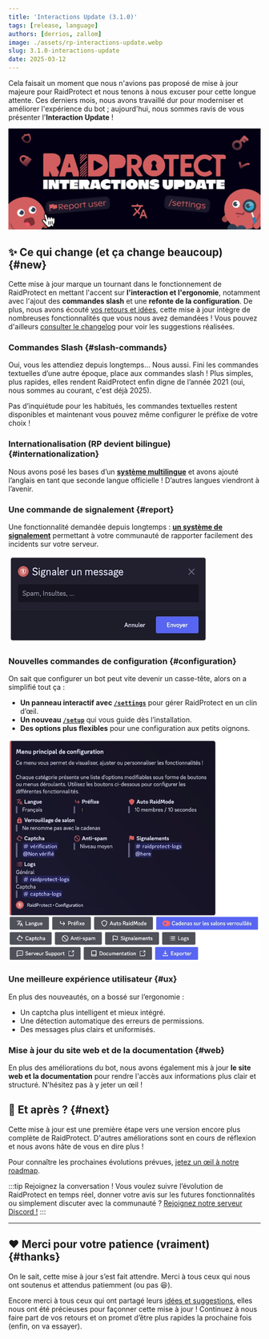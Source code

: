 ```yaml
---
title: 'Interactions Update (3.1.0)'
tags: [release, language]
authors: [derrios, zallom]
image: ./assets/rp-interactions-update.webp
slug: 3.1.0-interactions-update
date: 2025-03-12
---
```


Cela faisait un moment que nous n'avions pas proposé de mise à jour majeure pour RaidProtect et nous tenons à nous excuser pour cette longue attente. Ces derniers mois, nous avons travaillé dur pour moderniser et améliorer l'expérience du bot ; aujourd'hui, nous sommes ravis de vous présenter l'**Interaction Update** !

![RaidProtect Interactions Update blog post social card](./assets/rp-interactions-update.webp)

<!--truncate-->

## ✨ Ce qui change (et ça change beaucoup) {#new}

Cette mise à jour marque un tournant dans le fonctionnement de RaidProtect en mettant l'accent sur **l'interaction et l'ergonomie**, notamment avec l'ajout des **commandes slash** et une **refonte de la configuration**. De plus, nous avons écouté <a href="https://suggestions.raidprotect.bot" target="_blank">vos retours et idées</a>, cette mise à jour intègre de nombreuses fonctionnalités que vous nous avez demandées ! Vous pouvez d'ailleurs [consulter le changelog](/changelog) pour voir les suggestions réalisées.

### Commandes Slash {#slash-commands}

Oui, vous les attendiez depuis longtemps... Nous aussi. Fini les commandes textuelles d’une autre époque, place aux commandes slash ! Plus simples, plus rapides, elles rendent RaidProtect enfin digne de l’année 2021 (oui, nous sommes au courant, c'est déjà 2025).

Pas d’inquiétude pour les habitués, les commandes textuelles restent disponibles et maintenant vous pouvez même configurer le préfixe de votre choix !

### Internationalisation (RP devient bilingue) {#internationalization}

Nous avons posé les bases d’un [**système multilingue**](/language) et avons ajouté l’anglais en tant que seconde langue officielle ! D’autres langues viendront à l’avenir.

### Une commande de signalement {#report}

Une fonctionnalité demandée depuis longtemps : [**un système de signalement**](/features/reports) permettant à votre communauté de rapporter facilement des incidents sur votre serveur.

![Capture d'écran menu de report](./assets/rp-report-message.webp)

### Nouvelles commandes de configuration {#configuration}

On sait que configurer un bot peut vite devenir un casse-tête, alors on a simplifié tout ça :
- **Un panneau interactif avec [`/settings`](/setup#settings)** pour gérer RaidProtect en un clin d’œil.
- **Un nouveau [`/setup`](/setup#install)** qui vous guide dès l’installation.
- **Des options plus flexibles** pour une configuration aux petits oignons.

![Capture d'écran menu de configuration](./assets/rp-configuration-menu.webp)

### Une meilleure expérience utilisateur {#ux}

En plus des nouveautés, on a bossé sur l’ergonomie :
- Un captcha plus intelligent et mieux intégré.
- Une détection automatique des erreurs de permissions.
- Des messages plus clairs et uniformisés.

### Mise à jour du site web et de la documentation {#web}

En plus des améliorations du bot, nous avons également mis à jour **le site web et la documentation** pour rendre l'accès aux informations plus clair et structuré. N'hésitez pas à y jeter un œil !


## 🔎 Et après ? {#next}

Cette mise à jour est une première étape vers une version encore plus complète de RaidProtect. D'autres améliorations sont en cours de réflexion et nous avons hâte de vous en dire plus !

Pour connaître les prochaines évolutions prévues, <a href="https://suggestions.raidprotect.bot/roadmap" target="_blank">jetez un œil à notre roadmap</a>. 

:::tip Rejoignez la conversation !
Vous voulez suivre l’évolution de RaidProtect en temps réel, donner votre avis sur les futures fonctionnalités ou simplement discuter avec la communauté ? <a href="https://raidprotect.bot/discord" target="_blank">Rejoignez notre serveur Discord !</a>
:::

---

## ❤️ Merci pour votre patience (vraiment) {#thanks}

On le sait, cette mise à jour s’est fait attendre. Merci à tous ceux qui nous ont soutenus et attendus patiemment (ou pas 😆).

Encore merci à tous ceux qui ont partagé leurs <a href="https://suggestions.raidprotect.bot" target="_blank">idées et suggestions</a>, elles nous ont été précieuses pour façonner cette mise à jour ! Continuez à nous faire part de vos retours et on promet d’être plus rapides la prochaine fois (enfin, on va essayer).